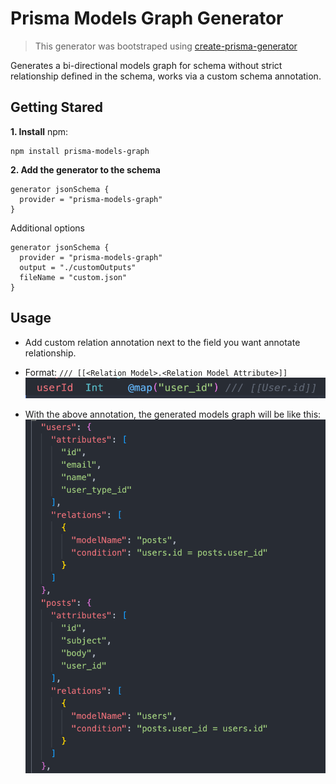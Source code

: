 # Prisma Models Graph Generator

> This generator was bootstraped using [create-prisma-generator](https://github.com/YassinEldeeb/create-prisma-generator)

Generates a bi-directional models graph for schema without strict relationship defined in the schema, works via a custom schema annotation.

## Getting Stared

**1. Install**
npm:

```shell
npm install prisma-models-graph
```

**2. Add the generator to the schema**

```prisma
generator jsonSchema {
  provider = "prisma-models-graph"
}
```

Additional options

```prisma
generator jsonSchema {
  provider = "prisma-models-graph"
  output = "./customOutputs"
  fileName = "custom.json"
}
```

## Usage

- Add custom relation annotation next to the field you want annotate relationship.
- Format: `/// [[<Relation Model>.<Relation Model Attribute>]]`
  <img src='./assets/annotation.png'>

- With the above annotation, the generated models graph will be like this:
  <img src='./assets/output.png'>
